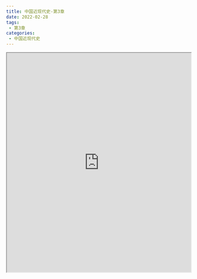 ```yaml
---
title: 中国近现代史-第3章
date: 2022-02-28
tags:
 - 第3章
categories:
 - 中国近现代史
---
```




<iframe src="https://history.yourtools.icu/pdf/web/viewer.html?file=https://vkceyugu.cdn.bspapp.com/VKCEYUGU-98958311-3e7b-45a4-9247-ea869d6246c3/b672a491-0a01-4a9f-b190-09b4537a1839.pdf" width="100%" height="600px"></iframe>
